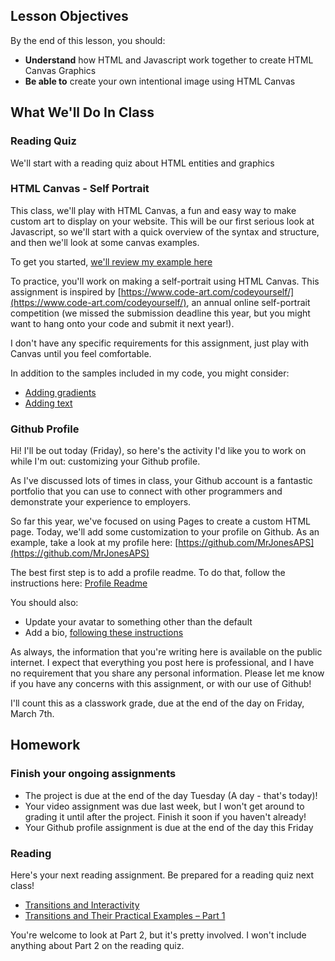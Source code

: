 ## Lesson Objectives
By the end of this lesson, you should:
- **Understand** how HTML and Javascript work together to create HTML Canvas Graphics
- **Be able to** create your own intentional image using HTML Canvas

## What We'll Do In Class

### Reading Quiz
We'll start with a reading quiz about HTML entities and graphics

### HTML Canvas - Self Portrait
This class, we'll play with HTML Canvas, a fun and easy way to make custom art
to display on your website. This will be our first serious look at Javascript, so we'll 
start with a quick overview of the syntax and structure, and then we'll look at 
some canvas examples. 

To get you started, [we'll review my example here](https://cjonesexample.github.io/canvas_example.html)

To practice, you'll work on making a self-portrait using HTML Canvas. This assignment
is inspired by [https://www.code-art.com/codeyourself/](https://www.code-art.com/codeyourself/), an
annual online self-portrait competition (we missed the submission deadline this year, but you
might want to hang onto your code and submit it next year!).

I don't have any specific requirements for this assignment, just play with Canvas
until you feel comfortable.

In addition to the samples included in my code, you might consider:
- [Adding gradients](https://www.w3schools.com/graphics/canvas_gradients.asp)
- [Adding text](https://www.w3schools.com/graphics/canvas_text.asp)

### Github Profile
Hi! I'll be out today (Friday), so here's the activity I'd like you to work on while I'm out: customizing your Github profile.

As I've discussed lots of times in class, your Github account is a fantastic portfolio that you can use to connect with other programmers and demonstrate your experience to employers.

So far this year, we've focused on using Pages to create a custom HTML page. Today, we'll add some customization to your profile on Github. As an example, take a look at my profile here: [https://github.com/MrJonesAPS](https://github.com/MrJonesAPS)

The best first step is to add a profile readme. To do that, follow the instructions here: [Profile Readme](https://docs.github.com/en/account-and-profile/setting-up-and-managing-your-github-profile/customizing-your-profile/managing-your-profile-readme)

You should also:
- Update your avatar to something other than the default
- Add a bio, [following these instructions](https://docs.github.com/en/account-and-profile/setting-up-and-managing-your-github-profile/customizing-your-profile/using-your-github-profile-to-enhance-your-resume#step-1-create-a-professional-bio)

As always, the information that you're writing here is available on the public internet. I expect that everything you post here is professional, and I have no requirement that you share any personal information. Please let me know if you have any concerns with this assignment, or with our use of Github!

I'll count this as a classwork grade, due at the end of the day on Friday, March 7th. 

## Homework

### Finish your ongoing assignments
- The project is due at the end of the day Tuesday (A day - that's today)!
- Your video assignment was due last week, but I won't get around to grading it until after the project. Finish it soon if you haven't already!
- Your Github profile assignment is due at the end of the day this Friday

### Reading

Here's your next reading assignment. Be prepared for a reading quiz next class!

- [Transitions and Interactivity](https://edube.org/learn/web-dev-ess-css/transitions-and-interactivity-1)
- [Transitions and Their Practical Examples – Part 1](https://edube.org/learn/web-dev-ess-css/transitions-and-their-practical-examples-part-1-1)

You're welcome to look at Part 2, but it's pretty involved. I won't include anything about Part 2 on the reading quiz.
